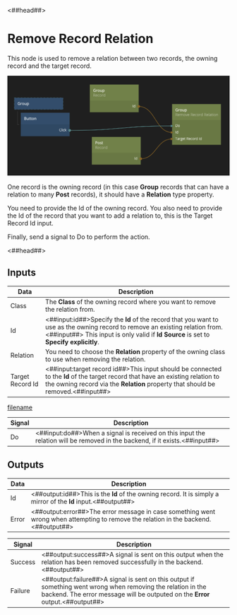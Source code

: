 <##head##>

# Remove Record Relation

This node is used to remove a relation between two records, the owning record and the target record.

<div class="ndl-image-with-background l">

![](./remove-relation.png)

</div>

One record is the owning record (in this case **Group** records that can have a relation to many **Post** records), it should have a **Relation** type property.

You need to provide the <span class="ndl-data">Id</span> of the owning record. You also need to provide the <span class="ndl-data">Id</span> of the record that you want to add a relation to, this is the <span class="ndl-data">Target Record Id</span> input.

Finally, send a <span class="ndl-signal">signal</span> to <span class="ndl-signal">Do</span> to perform the action.

<##head##>

## Inputs

| Data                                           | Description                                                                                                                                                                                                          |
| ---------------------------------------------- | -------------------------------------------------------------------------------------------------------------------------------------------------------------------------------------------------------------------- |
| <span class="ndl-data">Class</span>            | The **Class** of the owning record where you want to remove the relation from.                                                                                                                                       |
| <span class="ndl-data">Id</span>               | <##input:id##>Specify the **Id** of the record that you want to use as the owning record to remove an existing relation from.<##input##> This input is only valid if **Id Source** is set to **Specify explicitly**. |
| <span class="ndl-data">Relation</span>         | You need to choose the **Relation** property of the owning class to use when removing the relation.                                                                                                                  |
| <span class="ndl-data">Target Record Id</span> | <##input:target record id##>This input should be connected to the **Id** of the target record that have an existing relation to the owning record via the **Relation** property that should be removed.<##input##>   |

[filename](../id-source.md ':include')

| Signal                             | Description                                                                                                                 |
| ---------------------------------- | --------------------------------------------------------------------------------------------------------------------------- |
| <span class="ndl-signal">Do</span> | <##input:do##>When a signal is received on this input the relation will be removed in the backend, if it exists.<##input##> |

## Outputs

| Data                                | Description                                                                                                                         |
| ----------------------------------- | ----------------------------------------------------------------------------------------------------------------------------------- |
| <span class="ndl-data">Id</span>    | <##output:id##>This is the **Id** of the owning record. It is simply a mirror of the **Id** input.<##output##>                      |
| <span class="ndl-data">Error</span> | <##output:error##>The error message in case something went wrong when attempting to remove the relation in the backend.<##output##> |

| Signal                                  | Description                                                                                                                                                                                    |
| --------------------------------------- | ---------------------------------------------------------------------------------------------------------------------------------------------------------------------------------------------- |
| <span class="ndl-signal">Success</span> | <##output:success##>A signal is sent on this output when the relation has been removed successfully in the backend.<##output##>                                                                |
| <span class="ndl-signal">Failure</span> | <##output:failure##>A signal is sent on this output if something went wrong when removing the relation in the backend. The error message will be outputed on the **Error** output.<##output##> |

